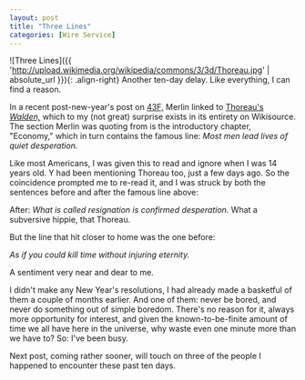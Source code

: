```yaml
---
layout: post
title: "Three Lines"
categories: [Wire Service]
---
```



![Three Lines]({{ 'http://upload.wikimedia.org/wikipedia/commons/3/3d/Thoreau.jpg' | absolute_url }}){: .align-right}
Another ten-day delay. Like everything, I can find a reason.

In a recent post-new-year's post on <a href="http://www.4sfolders.com">43F,</a> Merlin linked to <a href="http://en.wikisource.org/wiki/Walden_-_Economy">Thoreau's <cite>Walden,</cite></a> which to my (not great) surprise exists in its entirety on Wikisource. The section Merlin was quoting from is the introductory chapter, "Economy," which in turn contains the famous line: <cite>Most men lead lives of quiet desperation.</cite>

Like most Americans, I was given this to read and ignore when I was 14 years old. Y had been mentioning Thoreau too, just a few days ago. So the coincidence prompted me to re-read it, and I was struck by both the sentences before and after the famous line above:

<!--more-->
After: <cite>What is called resignation is confirmed desperation.</cite> What a subversive hippie, that Thoreau.

But the line that hit closer to home was the one before:

<cite>As if you could kill time without injuring eternity.</cite>

A sentiment very near and dear to me.

I didn't make any New Year's resolutions, I had already made a basketful of them a couple of months earlier. And one of them: never be bored, and never do something out of simple boredom. There's no reason for it, always more opportunity for interest, and given the known-to-be-finite amount of time we all have here in the universe, why waste even one minute more than we have to? So: I've been busy.

Next post, coming rather sooner, will touch on three of the people I happened to encounter these past ten days.
